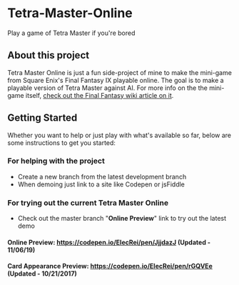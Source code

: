# Tetra-Master-Online
Play a game of Tetra Master if you're bored

## About this project

Tetra Master Online is just a fun side-project of mine to make the mini-game from Square Enix's Final Fantasy IX playable online. The goal is to make a playable version of Tetra Master against AI. For more info on the the mini-game itself, <a href="https://finalfantasy.fandom.com/wiki/Tetra_Master_(minigame)" target="_blank">check out the Final Fantasy wiki article on it</a>.

## Getting Started

Whether you want to help or just play with what's available so far, below are some instructions to get you started:

### For helping with the project

* Create a new branch from the latest development branch
* When demoing just link to a site like Codepen or jsFiddle

### For trying out the current Tetra Master Online

* Check out the master branch "**Online Preview**" link to try out the latest demo

#### Online Preview: https://codepen.io/ElecRei/pen/JjjdazJ (Updated - 11/06/19)

#### Card Appearance Preview: https://codepen.io/ElecRei/pen/rGQVEe (Updated - 10/21/2017)
